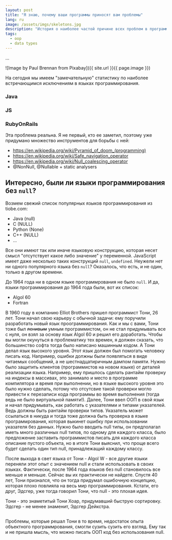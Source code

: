 ```yaml
---
layout: post
title: "Я знаю, почему ваши программы приносят вам проблемы"
lang: ru
image: /assets/imgs/skeletons.jpg
description: "История о наиболее частой причине всех проблем в программах"
tags: 
  - oop
  - data types
---
```


...

![Image by Paul Brennan from Pixabay]({{ site.url }}{{ page.image }})

<!--more-->

На сегодня мы имеем "замечательную" статистику по наиболее встречающимся 
исключениям в языках программирования.

### Java

### JS

### RubyOnRails

Эта проблема реальна. Я не первый, кто ее заметил, поэтому уже придумано 
множество инструментов для борьбы с ней:

- https://en.wikipedia.org/wiki/Pyramid_of_doom_(programming)
- https://en.wikipedia.org/wiki/Safe_navigation_operator
- https://en.wikipedia.org/wiki/Null_coalescing_operator
- @NonNull, @Nullable + static analysers

## Интересно, были ли языки программирования без `null`?

Возмем свежий список популярных языков программирования из tiobe.com:

- Java (null)
- C (NULL)
- Python (None)
- C++ (NULL)
- ...

Все они имеют так или иначе языковую конструкцию, которая несет смысл 
"отсутствует какое либо значение" у переменной. JavaScript имеет даже несколько 
таких  конструкций `null`, `undefined`. Неужели нет ни одного популярного 
языка без `null`? Оказалось, что есть, и не один, только в другом времени.

До 1964 года ни в одном языке программрования не было `null`. И да, языки 
программирования до 1964 года были, вот их список:

- Algol 60
- Fortran

В 1960 году в компанию Elliot Brothers пришел программист Тони, 26 лет. Тони 
начал свою карьеру с обычной задачи: ему поручили разработать новый язык 
проограммирования. Как и мы с вами, Тони тоже был ~~ленивым~~ умным 
программистом, он не стал придумывать все с нуля, он взял за основу язык 
Algol 60 и решил его доработать. Чтобы вы могли окунуться в проблематику тех 
времен, я должен сказать, что большинство софта тогда было написано машинным 
кодом. А Тони делал язык высокого уровня. Этот язык должен был помогать 
человеку писать код. Например, ошибки должны были появляться в виде читаемых 
сообщений, а не шестнадцатиричным дампом памяти. Нужно было защитить клиентов
(программистов на новом языке) от деталей реализации языка. Например, ему 
пришлось сделать рантайм проверку на индексы в массивах, это занимало и место
в программе компилятора и время при выполнении, но в языке высокого уровня 
это было нужно сделать, потому что отсутсвие такой проверки могло привести к
перезаписи кода программы во время выполнения (тогда ведь не было 
виртуальной памяти!). Далее, Тони ввел ООП в свой язык и начал придумывать, 
как работать с указателями и типами указателей. Ведь должны быть рантайм 
проверки типов. Указатель может ссылаться в никуда и тогда тоже должна быть 
проверка в языке программрования, которая выкинет ошибку при использовании 
указателя без данных. Нужно было вводить null типы, он предполагал иметь 
много различных null типов, по одному для каждого класса, было предложение 
заставить программистов писать для каждого класса описание пустого объекта, 
но в итоге Тони выяснил, что проще всего будет сделать один тип null, 
принадлежащий каждому классу.

После выхода в свет языка от Тони - Algol W - все другие языки переняли этот 
опыт с значением null и стали использовать в своих языках. Фактически, после
1964 года языков без null становилось все меньше и меньше. Сейчас вы их 
практически не найдете. Спустя 40 лет, Тони признался, что он тогда придумал 
ошибочную концепцию, которая плохо повлияла на весь мир программирования. 
Кстати, его друг, Эдсгер, уже тогда говорил Тони, что null - это плохая идея. 

Тони - это знаметитый Тони Хоар, придумавший быструю сортировку. Эдсгер - не 
менее знаменит, Эдсгер Дейкстра.  

## 

Проблемы, которые решал Тони в то время, недостаток опыта объектного 
программрования, смогли сузить сузить его взгляд. Ему так и не пришла 
мысль, что можно писать ООП код без использования null.  